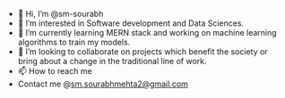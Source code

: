 - 👋 Hi, I’m @sm-sourabh
- 👀 I’m interested in Software development and Data Sciences.
- 🌱 I’m currently learning MERN stack and working on machine learning algorithms to train my models.
- 💞️ I’m looking to collaborate on projects which benefit the society or bring about a change in the traditional line of work.
- 📫 How to reach me 
- Contact me @sm.sourabhmehta2@gmail.com

<!---
sm-sourabh/sm-sourabh is a ✨ special ✨ repository because its `README.md` (this file) appears on your GitHub profile.
You can click the Preview link to take a look at your changes.
--->
